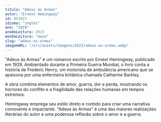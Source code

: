 ```yaml
---
titulo: "Adeus às Armas"
autor: "Ernest Hemingway"
id: 052023
idioma: "inglês"
ano: "1929"
anoDeLeitura: 2023
mesDeLeitura: "maio"
slug: "adeus-as-armas"
imagemURL: "/src/assets/imagens/2023/adeus-as-armas.webp"
---
```


"Adeus às Armas" é um romance escrito por Ernest Hemingway, publicado em 1929. Ambientado durante a Primeira Guerra Mundial, o livro conta a história de Frederic Henry, um motorista de ambulância americano que se apaixona por uma enfermeira britânica chamada Catherine Barkley.

A obra combina elementos de amor, guerra, dor e perda, mostrando os horrores do conflito e a fragilidade das relações humanas em tempos extremos.

Hemingway emprega seu estilo direto e contido para criar uma narrativa comovente e impactante. "Adeus às Armas" é uma das maiores realizações literárias do autor e uma poderosa reflexão sobre o amor e a guerra.
